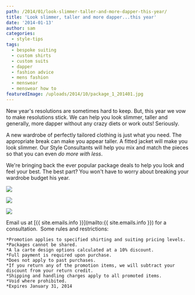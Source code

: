 ```yaml
---
path: /2014/01/look-slimmer-taller-and-more-dapper-this-year/
title: 'Look slimmer, taller and more dapper...this year'
date: '2014-01-13'
author: sam
categories:
  - style-tips
tags:
  - bespoke suiting
  - custom shirts
  - custom suits
  - dapper
  - fashion advice
  - mens fashion
  - menswear
  - menswear how to
featuredImage: /uploads/2014/10/package_1_201401.jpg
---
```

New year's resolutions are sometimes hard to keep. But, this year we vow to make resolutions stick. We can help you look slimmer, taller and generally, more dapper without any crazy diets or work outs! Seriously.

A new wardrobe of perfectly tailored clothing is just what you need. The appropriate break can make you appear taller. A fitted jacket will make you look slimmer. Our Style Consultants will help you mix and match the pieces so that you can even _do more with less_.

We're bringing back the ever popular package deals to help you look and feel your best. The best part? You won't have to worry about breaking your wardrobe budget his year.

[![](http://4.bp.blogspot.com/-nyguqoGAwM8/UtBR06eoICI/AAAAAAAATX0/recBzdp6PgE/s1600/package_1_201401.jpg)](http://4.bp.blogspot.com/-nyguqoGAwM8/UtBR06eoICI/AAAAAAAATX0/recBzdp6PgE/s1600/package_1_201401.jpg)

[![](http://4.bp.blogspot.com/-kxaHmyGb4hI/UtBR05gRMxI/AAAAAAAATYA/3Y5MkpYrJao/s1600/package_2_201401.jpg)](http://4.bp.blogspot.com/-kxaHmyGb4hI/UtBR05gRMxI/AAAAAAAATYA/3Y5MkpYrJao/s1600/package_2_201401.jpg)

[![](http://1.bp.blogspot.com/-4_mJYEOW8ek/UtBR0_DG1uI/AAAAAAAATX4/iLsD7kk4qsA/s1600/package_3_201401.jpg)](http://1.bp.blogspot.com/-4_mJYEOW8ek/UtBR0_DG1uI/AAAAAAAATX4/iLsD7kk4qsA/s1600/package_3_201401.jpg)

Email us at [{{ site.emails.info }}](mailto:{{ site.emails.info }}) for a consultation. 
Some rules and restrictions:

	*Promotion applies to specified shirting and suiting pricing levels.
	*Packages cannot be shared. 
	*A la carte design options calculated at a 10% discount. 
	*Full payment is required upon purchase.
	*Does not apply to past purchases.
	*If you return any of the promotion items, we will subtract your discount from your return credit. 
	*Shipping and handling charges apply to all promoted items.
	*Void where prohibited.
	*Expires January 31, 2014